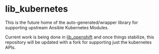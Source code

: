 # lib_kubernetes

This is the future home of the auto-generated/wrapper library for supporting upstream Ansible Kubernetes Modules.

Current work is being done in [lib_openshift](https://github.com/ftl-toolbox/lib_openshift) and once things stabilize, this repository will be updated with a fork for supporting just the kubernetes APIs.
